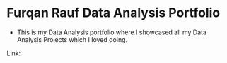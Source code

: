 # Furqan Rauf Data Analysis Portfolio 
- This is my Data Analysis portfolio where I showcased all my Data Analysis Projects which I loved doing.

Link: 
